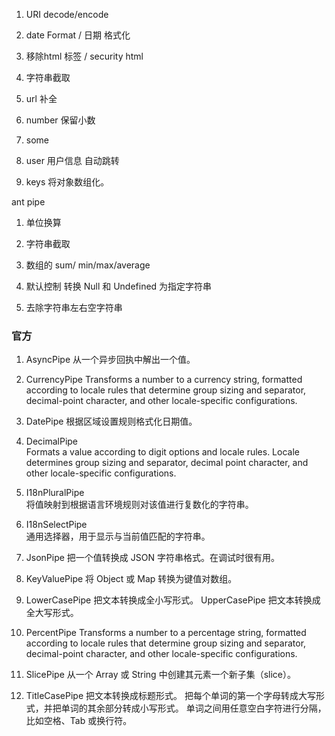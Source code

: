 1. URI decode/encode

2. date Format / 日期 格式化

3. 移除html 标签 / security html

4. 字符串截取

5. url 补全

6. number 保留小数

7. some

8. user 用户信息 自动跳转

9. keys 将对象数组化。


ant pipe 

1. 单位换算

2. 字符串截取

3. 数组的 sum/ min/max/average

4. 默认控制  转换 Null 和 Undefined 为指定字符串

5. 去除字符串左右空字符串


### 官方

1. AsyncPipe 从一个异步回执中解出一个值。

2. CurrencyPipe Transforms a number to a currency string, formatted according to locale rules that determine group sizing and separator, decimal-point character, and other locale-specific configurations.

3. DatePipe	 根据区域设置规则格式化日期值。

4. DecimalPipe	
Formats a value according to digit options and locale rules. Locale determines group sizing and separator, decimal point character, and other locale-specific configurations.

5. I18nPluralPipe	
将值映射到根据语言环境规则对该值进行复数化的字符串。

6. I18nSelectPipe	
通用选择器，用于显示与当前值匹配的字符串。

7. JsonPipe	 把一个值转换成 JSON 字符串格式。在调试时很有用。

8. KeyValuePipe	 将 Object 或 Map 转换为键值对数组。

9. LowerCasePipe	 把文本转换成全小写形式。 UpperCasePipe	把文本转换成全大写形式。

10. PercentPipe	
Transforms a number to a percentage string, formatted according to locale rules that determine group sizing and separator, decimal-point character, and other locale-specific configurations.

11. SlicePipe 从一个 Array 或 String 中创建其元素一个新子集（slice）。

12. TitleCasePipe 把文本转换成标题形式。 把每个单词的第一个字母转成大写形式，并把单词的其余部分转成小写形式。 单词之间用任意空白字符进行分隔，比如空格、Tab 或换行符。





